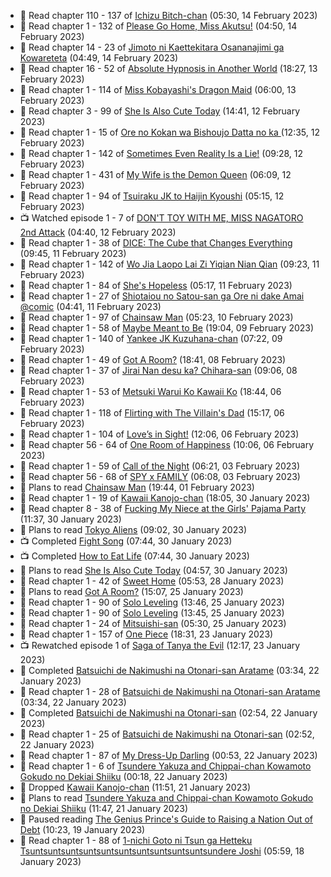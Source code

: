 <!-- ANILIST_ACTIVITY:start -->

-   📖 Read chapter 110 - 137 of [Ichizu Bitch-chan](https://anilist.co/manga/119121) (05:30, 14 February 2023)
-   📖 Read chapter 1 - 132 of [Please Go Home, Miss Akutsu!](https://anilist.co/manga/113501) (04:50, 14 February 2023)
-   📖 Read chapter 14 - 23 of [Jimoto ni Kaettekitara Osananajimi ga Kowareteta](https://anilist.co/manga/150890) (04:49, 14 February 2023)
-   📖 Read chapter 16 - 52 of [Absolute Hypnosis in Another World](https://anilist.co/manga/145575) (18:27, 13 February 2023)
-   📖 Read chapter 1 - 114 of [Miss Kobayashi's Dragon Maid](https://anilist.co/manga/86303) (06:00, 13 February 2023)
-   📖 Read chapter 3 - 99 of [She Is Also Cute Today](https://anilist.co/manga/112378) (14:41, 12 February 2023)
-   📖 Read chapter 1 - 15 of [Ore no Kokan wa Bishoujo Datta no ka ](https://anilist.co/manga/147902) (12:35, 12 February 2023)
-   📖 Read chapter 1 - 142 of [Sometimes Even Reality Is a Lie!](https://anilist.co/manga/113076) (09:28, 12 February 2023)
-   📖 Read chapter 1 - 431 of [My Wife is the Demon Queen](https://anilist.co/manga/107966) (06:09, 12 February 2023)
-   📖 Read chapter 1 - 94 of [Tsuiraku JK to Haijin Kyoushi](https://anilist.co/manga/99737) (05:15, 12 February 2023)
-   📺 Watched episode 1 - 7 of [DON'T TOY WITH ME, MISS NAGATORO 2nd Attack](https://anilist.co/anime/140596) (04:40, 12 February 2023)
-   📖 Read chapter 1 - 38 of [DICE: The Cube that Changes Everything](https://anilist.co/manga/85208) (09:45, 11 February 2023)
-   📖 Read chapter 1 - 142 of [Wo Jia Laopo Lai Zi Yiqian Nian Qian](https://anilist.co/manga/146267) (09:23, 11 February 2023)
-   📖 Read chapter 1 - 84 of [She's Hopeless](https://anilist.co/manga/126944) (05:17, 11 February 2023)
-   📖 Read chapter 1 - 27 of [Shiotaiou no Satou-san ga Ore ni dake Amai @comic](https://anilist.co/manga/123130) (04:41, 11 February 2023)
-   📖 Read chapter 1 - 97 of [Chainsaw Man](https://anilist.co/manga/105778) (05:23, 10 February 2023)
-   📖 Read chapter 1 - 58 of [Maybe Meant to Be](https://anilist.co/manga/146139) (19:04, 09 February 2023)
-   📖 Read chapter 1 - 140 of [Yankee JK Kuzuhana-chan](https://anilist.co/manga/116822) (07:22, 09 February 2023)
-   📖 Read chapter 1 - 49 of [Got A Room?](https://anilist.co/manga/129808) (18:41, 08 February 2023)
-   📖 Read chapter 1 - 37 of [Jirai Nan desu ka? Chihara-san](https://anilist.co/manga/137714) (09:06, 08 February 2023)
-   📖 Read chapter 1 - 53 of [Metsuki Warui Ko Kawaii Ko](https://anilist.co/manga/143936) (18:44, 06 February 2023)
-   📖 Read chapter 1 - 118 of [Flirting with The Villain's Dad](https://anilist.co/manga/117581) (15:17, 06 February 2023)
-   📖 Read chapter 1 - 104 of [Love’s in Sight!](https://anilist.co/manga/107445) (12:06, 06 February 2023)
-   📖 Read chapter 56 - 64 of [One Room of Happiness](https://anilist.co/manga/100557) (10:06, 06 February 2023)
-   📖 Read chapter 1 - 59 of [Call of the Night](https://anilist.co/manga/111233) (06:21, 03 February 2023)
-   📖 Read chapter 56 - 68 of [SPY x FAMILY](https://anilist.co/manga/108556) (06:08, 03 February 2023)
-   📖 Plans to read [Chainsaw Man](https://anilist.co/manga/105778) (19:44, 01 February 2023)
-   📖 Read chapter 1 - 19 of [Kawaii Kanojo-chan](https://anilist.co/manga/144155) (18:05, 30 January 2023)
-   📖 Read chapter 8 - 38 of [Fucking My Niece at the Girls' Pajama Party](https://anilist.co/manga/128678) (11:37, 30 January 2023)
-   📖 Plans to read [Tokyo Aliens](https://anilist.co/manga/123657) (09:02, 30 January 2023)
-   📺 Completed [Fight Song](https://anilist.co/anime/159110) (07:44, 30 January 2023)
-   📺 Completed [How to Eat Life](https://anilist.co/anime/118857) (07:44, 30 January 2023)
-   📖 Plans to read [She Is Also Cute Today](https://anilist.co/manga/112378) (04:57, 30 January 2023)
-   📖 Read chapter 1 - 42 of [Sweet Home](https://anilist.co/manga/100954) (05:53, 28 January 2023)
-   📖 Plans to read [Got A Room?](https://anilist.co/manga/129808) (15:07, 25 January 2023)
-   📖 Read chapter 1 - 90 of [Solo Leveling](https://anilist.co/manga/105398) (13:46, 25 January 2023)
-   📖 Read chapter 1 - 90 of [Solo Leveling](https://anilist.co/manga/105398) (13:45, 25 January 2023)
-   📖 Read chapter 1 - 24 of [Mitsuishi-san](https://anilist.co/manga/126488) (05:30, 25 January 2023)
-   📖 Read chapter 1 - 157 of [One Piece](https://anilist.co/manga/30013) (18:31, 23 January 2023)
-   📺 Rewatched episode 1 of [Saga of Tanya the Evil](https://anilist.co/anime/21613) (12:17, 23 January 2023)
-   📖 Completed [Batsuichi de Nakimushi na Otonari-san Aratame](https://anilist.co/manga/149291) (03:34, 22 January 2023)
-   📖 Read chapter 1 - 28 of [Batsuichi de Nakimushi na Otonari-san Aratame](https://anilist.co/manga/149291) (03:34, 22 January 2023)
-   📖 Completed [Batsuichi de Nakimushi na Otonari-san](https://anilist.co/manga/139841) (02:54, 22 January 2023)
-   📖 Read chapter 1 - 25 of [Batsuichi de Nakimushi na Otonari-san](https://anilist.co/manga/139841) (02:52, 22 January 2023)
-   📖 Read chapter 1 - 87 of [My Dress-Up Darling](https://anilist.co/manga/101583) (00:53, 22 January 2023)
-   📖 Read chapter 1 - 6 of [Tsundere Yakuza and Chippai-chan Kowamoto Gokudo no Dekiai Shiiku](https://anilist.co/manga/132661) (00:18, 22 January 2023)
-   📖 Dropped [Kawaii Kanojo-chan](https://anilist.co/manga/144155) (11:51, 21 January 2023)
-   📖 Plans to read [Tsundere Yakuza and Chippai-chan Kowamoto Gokudo no Dekiai Shiiku](https://anilist.co/manga/132661) (11:47, 21 January 2023)
-   📖 Paused reading [The Genius Prince's Guide to Raising a Nation Out of Debt](https://anilist.co/manga/124374) (10:23, 19 January 2023)
-   📖 Read chapter 1 - 88 of [1-nichi Goto ni Tsun ga Hetteku Tsuntsuntsuntsuntsuntsuntsuntsuntsuntsuntsundere Joshi](https://anilist.co/manga/152855) (05:59, 18 January 2023)

<!-- ANILIST_ACTIVITY:end -->
